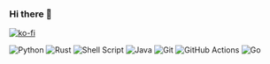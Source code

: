 ### Hi there 👋
[![ko-fi](https://ko-fi.com/img/githubbutton_sm.svg)](https://ko-fi.com/E1E7292K7)

<!-- https://github.com/Ileriayo/markdown-badges -->
![Python](https://img.shields.io/badge/python-3670A0?style=for-the-badge&logo=python&logoColor=ffdd54)
![Rust](https://img.shields.io/badge/rust-%23000000.svg?style=for-the-badge&logo=rust&logoColor=white)
![Shell Script](https://img.shields.io/badge/shell_script-%23121011.svg?style=for-the-badge&logo=gnu-bash&logoColor=white)
![Java](https://img.shields.io/badge/java-%23ED8B00.svg?style=for-the-badge&logo=java&logoColor=white)
![Git](https://img.shields.io/badge/git-%23F05033.svg?style=for-the-badge&logo=git&logoColor=white)
![GitHub Actions](https://img.shields.io/badge/github%20actions-%232671E5.svg?style=for-the-badge&logo=githubactions&logoColor=white)
![Go](https://img.shields.io/badge/go-%2300ADD8.svg?style=for-the-badge&logo=go&logoColor=white)

<!--
//<p align="center"><img src="https://media1.tenor.com/images/b458c659ad844b06054d81b993b3fca1/tenor.gif?itemid=18688958" /></p>

//<p align="center">
//  <img src ="https://github-readme-stats.vercel.app/api?username=benfmiller&show_icons=true&count_private=true&theme=default&hide_border=true&hide=issues,contribs&include_all_commits=true">
//  <img src ="https://github-readme-stats.vercel.app/api/top-langs/?username=benfmiller&layout=compact&hide_border=true&langs_count=10&hide=jupyter%20notebook,tex,css,php">
//</p>)
-->
<!--
**benfmiller/benfmiller** is a ✨ _special_ ✨ repository because its `README.md` (this file) appears on your GitHub profile.

Here are some ideas to get you started:

- 🔭 I’m currently working on ...
- 🌱 I’m currently learning ...
- 👯 I’m looking to collaborate on ...
- 🤔 I’m looking for help with ...
- 💬 Ask me about ...
- 📫 How to reach me: ...
- 😄 Pronouns: ...
- ⚡ Fun fact: ...
-->
